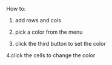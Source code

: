 How to:

1. add rows and cols

2. pick a color from the menu

3. click the third button to set the color

4.click the cells to change the color
